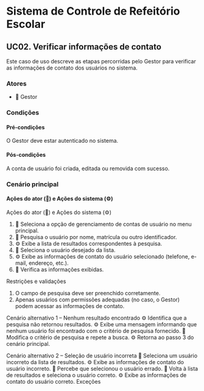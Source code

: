 # Sistema de Controle de Refeitório Escolar

## UC02. Verificar informações de contato

Este caso de uso descreve as etapas percorridas pelo Gestor para verificar as informações de contato dos usuários no sistema.


### Atores
- 💼 Gestor


### Condições
#### Pré-condições
O Gestor deve estar autenticado no sistema.

#### Pós-condições
A conta de usuário foi criada, editada ou removida com sucesso.


### Cenário principal
#### Ações do ator (💼) e Ações do sistema (⚙️)
Ações do ator (💼) e Ações do sistema (⚙️)

1. 💼 Seleciona a opção de gerenciamento de contas de usuário no menu principal.
2. 💼 Pesquisa o usuário por nome, matrícula ou outro identificador.
3. ⚙️ Exibe a lista de resultados correspondentes à pesquisa.
4. 💼 Seleciona o usuário desejado da lista.
5. ⚙️ Exibe as informações de contato do usuário selecionado (telefone, e-mail, endereço, etc.).
6. 💼 Verifica as informações exibidas.


Restrições e validações
1. O campo de pesquisa deve ser preenchido corretamente.
2. Apenas usuários com permissões adequadas (no caso, o Gestor) podem acessar as informações de contato.

Cenário alternativo 1 – Nenhum resultado encontrado
⚙️ Identifica que a pesquisa não retornou resultados.
⚙️ Exibe uma mensagem informando que nenhum usuário foi encontrado com o critério de pesquisa fornecido.
💼 Modifica o critério de pesquisa e repete a busca.
⚙️ Retorna ao passo 3 do cenário principal.

Cenário alternativo 2 – Seleção de usuário incorreta
💼 Seleciona um usuário incorreto da lista de resultados.
⚙️ Exibe as informações de contato do usuário incorreto.
💼 Percebe que selecionou o usuário errado.
💼 Volta à lista de resultados e seleciona o usuário correto.
⚙️ Exibe as informações de contato do usuário correto.
Exceções